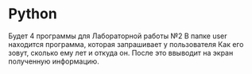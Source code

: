 # Python
Будет 4 программы для Лабораторной работы №2
В папке user находится программа, которая запрашивает у пользователя Как его зовут, сколько ему лет и откуда он. После это ввыводит на экран полученную информацию.
